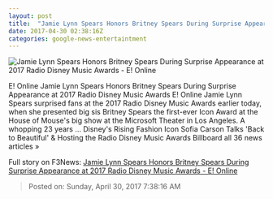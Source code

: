 ```yaml
---
layout: post
title:  "Jamie Lynn Spears Honors Britney Spears During Surprise Appearance at 2017 Radio Disney Music Awards - E! Online"
date: 2017-04-30 02:38:16Z
categories: google-news-entertaintment
---
```


![Jamie Lynn Spears Honors Britney Spears During Surprise Appearance at 2017 Radio Disney Music Awards - E! Online](http://akns-images.eonline.com/eol_images/Entire_Site/2017329/rs_600x600-170429183316-600.Jamie-Lynn-Spears-Britney-Spears.kg.042917.jpg?downsize=450:*&crop=450:350;left,top)

E! Online Jamie Lynn Spears Honors Britney Spears During Surprise Appearance at 2017 Radio Disney Music Awards E! Online Jamie Lynn Spears surprised fans at the 2017 Radio Disney Music Awards earlier today, when she presented big sis Britney Spears the first-ever Icon Award at the House of Mouse's big show at the Microsoft Theater in Los Angeles. A whopping 23 years ... Disney's Rising Fashion Icon Sofia Carson Talks 'Back to Beautiful' & Hosting the Radio Disney Music Awards Billboard all 36 news articles »


Full story on F3News: [Jamie Lynn Spears Honors Britney Spears During Surprise Appearance at 2017 Radio Disney Music Awards - E! Online](http://www.f3nws.com/n/hvYfUJ)

> Posted on: Sunday, April 30, 2017 7:38:16 AM
